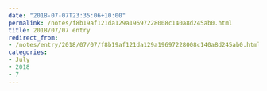 ```yaml
---
date: "2018-07-07T23:35:06+10:00"
permalink: /notes/f8b19af121da129a19697228008c140a8d245ab0.html
title: 2018/07/07 entry
redirect_from:
- /notes/entry/2018/07/07/f8b19af121da129a19697228008c140a8d245ab0.html
categories:
- July
- 2018
- 7
---
```

